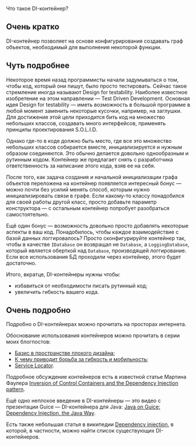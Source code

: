 Что такое DI-контейнер?

## Очень кратко

DI-контейнер позволяет на основе конфигурирования создавать граф объектов, необходимый для выполнения некоторой функции.

## Чуть подробнее
Некоторое время назад программисты начали задумываться о том, чтобы код, который они пишут, было просто тестировать. Сейчас такое стремление иногда называют Design for testability. Наиболее известное изобретение на этом направлении — Test Driven Development. 
Основная идея Design for testability — иметь возможность в большой программе в любой момент заменить некоторые кусочки, например, на заглушки. Для достижения этой цели приходится бить код на множество небольших классов, создавать много интерфейсов, применять принципы проектирования S.O.L.I.D.

Однако где-то в коде должно быть место, где все это множество небольших классов собирается вместе, инициализируется и нужным образом соединяются. Это обычно делается довольно однообразным и рутинным кодом. Контейнер же предлагает снять с разработчика ответственность за написание этого кода, взяв ее на себя.

После того, как задача создания и начальной инициализации графа объектов переложена на контейнер появляется интересный бонус — можно почти без усилий менять способ, которым нужно инициализировать связи в графе. Если какому-то классу понадобился для своей работы другой класс, просто добавьте параметр конструктора — с остальным контейнер попробует разобраться самостоятельно.

Ещё один бонус — возможность довольно просто добавлять некоторые аспекты в ваш код. Понадобилось, чтобы каждое взаимодействие с базой данных логгировалось? Просто сконфигурируйте контейнер так, чтобы в качестве `IDatabase` он возвращал не `Database`, а `LoggingDatabase`, который является оберткой над `Database`, производящей логгирование. Если все использования БД проходили через контейнер, этого будет достаточно.

Итого, вкратце, DI-контейнеры нужны чтобы:
  * избавиться от необходимости писать рутинный код;
  * увеличить гибкость вашего кода.

## Очень подробно
Подробно о DI-контейнерах можно прочитать на просторах интернета. 

Обоснование использования контейнеров можно прочитать в серии моих блогпостов:
  * [Базис в пространстве плохого дизайна](http://xoposhiy.livejournal.com/92797.html);
  * [К чему приводит борьба за гибкость и мобильность](http://xoposhiy.livejournal.com/93088.html);
  * [Service Locator](http://xoposhiy.livejournal.com/93199.html).

Подробное обсуждение контейнеров есть в известной статье Мартина Фаулера [Inversion of Control Containers and the Dependency Injection pattern](http://martinfowler.com/articles/injection.html).

Ещё одно неплохое введение в DI-контейнеры — это видео с презентации Guice — DI-контейнера для Java: [Java on Guice: Dependency Injection, the Java Way](http://video.google.com/videoplay?docid=6068447410873108038&ei=RdsIS5WnDqWu2wK-v63fDg).

Есть также небольшая статья в википедии [Dependency injection](http://en.wikipedia.org/wiki/Dependency_injection), в которой, в частности, можно найти список существующих DI-контейнеров.
